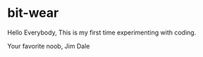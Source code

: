 # bit-wear

Hello Everybody,
This is my first time experimenting with coding.

Your favorite noob,
Jim Dale
